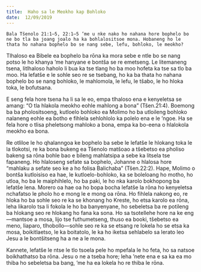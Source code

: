 ```yaml
---
title:  Haho sa le Meokho kap Bohloko
date:  12/09/2019
---
```


`Bala Tšenolo 21:1–5, 22:1–5 ’me u nke nako ho nahana hore bophelo bo ne bo tla ba joang joalo ha ka bohlalositsoe mona. Hobaneng ho le thata ho nahana bophelo bo se nang sebe, lefu, bohloko, le meokho?`

Tlhaloso ea Bibele ea bophelo ba rōna ka mora sebe e ntle bo se nang potso le ho khanya ’me hanyane e bontša se re emetseng. Le litemaneng tsena, litlhaloso haholo li bua ka tse tlang ho ba moo hofeta ka tse sa tlo ba moo. Ha lefatše e le sohle seo re se tsebang, ho ka ba thata ho nahana bophelo bo se nang bohloko, le mahlomola, le lefu, le tšabo, le ho hloka toka, le bofutsana.

E seng fela hore tsena ha li sa le eo, empa tlhaloso ena e kenyeletsa se amang: “O tla hlakola meokho eohle mahlong a bona” (Tšen.21:4). Boemong ba ba pholositsoeng, kutloelo bohloko ea Molimo ho ba utloileng bohloko nalaneng eohle ea botho e fihlela sehlohlolo ka polelo ena e le ’ngoe. Ha se fela hore o tlisa pheletsong mahloko a bona, empa ka bo-eena o hlalokola meokho ea bona.

Re otliloe le ho qhalanngoa ke bophelo ba sebe le lefatše le hlokang toka le la tlokotsi, re ka bona bukeng ea Tšenolo matšoao a tšebetso ea pholiso bakeng sa rōna bohle bao e bileng mahlatsipa a sebe ka litsela tse fapaneng. Ho hlaloseng sefate sa bophelo, Johanne o hlalosa hore “mahlaku a sefate seo ke a ho folisa Balichaba” (Tšen.22:2). Hape, Molimo o bontša kutloisiso ea hae, le kutloelo-bohloko, ka se boleloang ho motho, ho utloa, ho ba le maiphihlelo, ho ba paki, le ho nka karolo bokhopong ba lefatše lena. Morero oa hae oa ho bopa bocha lefatše la rōna ho kenyeletsa nchafatso le pholo ho e mong le e mong oa rōna. Ho fihlela nakong eo, re hloka ho ba sohle seo re ka se khonang ho Kreste, ho etsa karolo ea rōna, leha likarolo tsa li fokola le ho ba banyenyane, ho sebeletsa ba re potileng ba hlokang seo re hlokang ho fana ka sona. Ho sa tsotellehe hore na ke eng—mantsoe a mosa, lijo tse futhumetseng, thuso ea booki, tšebetso ea meno, liaparo, tlhobollo—sohle seo re ka se etsang re lokela ho se etsa ka mosa, boikitlaetso, le ka boitatolo, le ka ho iketsa sehlabelo sa lerato leo Jesu a le bontšitseng ha a ne a le mona.

Kannete, lefatše le ntse le tlo tsoela pele ho mpefala le ho feta, ho sa natsoe boikhathatso ba rōna. Jesu o ne a tseba hore; leha ’nete ena e sa ka ea mo thiba ho sebeletsa ba bang, ’me ha ea lokela ho re thiba le rōna.